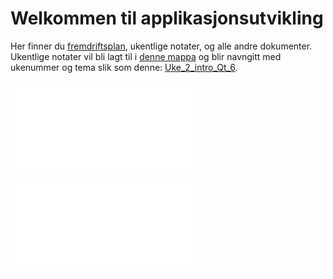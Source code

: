 # Welkommen til applikasjonsutvikling

Her finner du [fremdriftsplan](./fremdriftsplan/Fremdriftsplan%20-applikasjonsutvikling.pdf), ukentlige notater, og alle andre dokumenter. Ukentlige notater vil bli lagt til i [denne mappa](./) og blir navngitt med ukenummer og tema slik som denne: [Uke_2_intro_Qt_6](./Uke_2_intro_Qt_6/).

![nk](./fremdriftsplan/Fremdriftsplan.pdf)
<object data="./fremdriftsplan/Fremdriftsplan.pdf" type="application/pdf" width="100%"></object>
<embed src="./fremdriftsplan/Fremdriftsplan.pdf" type="application/pdf">
